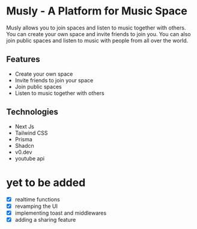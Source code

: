 # Musly - A Platform for Music Space

Musly allows you to join spaces and listen to music together with others. You can create your own space and invite friends to join you. You can also join public spaces and listen to music with people from all over the world.

## Features

- Create your own space
- Invite friends to join your space
- Join public spaces
- Listen to music together with others

## Technologies

- Next Js
- Tailwind CSS
- Prisma
- Shadcn
- v0.dev
- youtube api

# yet to be added
- [x] realtime functions
- [x] revamping the UI
- [x] implementing toast and middlewares
- [x] adding a sharing feature
